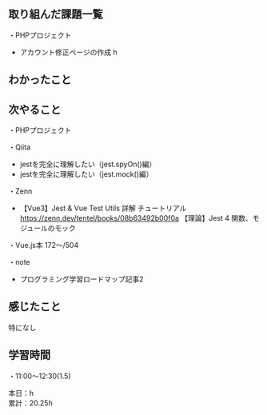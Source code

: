 
## 取り組んだ課題一覧
・PHPプロジェクト
- アカウント修正ページの作成 h

## わかったこと

## 次やること
・PHPプロジェクト

・Qiita
- jestを完全に理解したい（jest.spyOn()編）
- jestを完全に理解したい（jest.mock()編）

・Zenn
- 【Vue3】Jest & Vue Test Utils 詳解 チュートリアル  
https://zenn.dev/tentel/books/08b63492b00f0a
【理論】Jest 4 関数、モジュールのモック

・Vue.js本 172〜/504

・note  
- プログラミング学習ロードマップ記事2

## 感じたこと
特になし

## 学習時間
・11:00〜12:30(1.5)  

本日：h  
累計：20.25h

